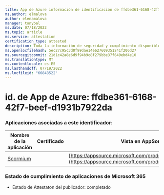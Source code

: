 ```yaml
---
title: App de Azure información de identificación de ffdbe361-6168-42f7-beef-d1931b7922da
ms.author: elmalova
author: elenamalova
manager: tonybal
ms.date: 07/18/2022
ms.topic: article
ms.service: attestation
certification_type: attested
description: Toda la información de seguridad y cumplimiento disponible para ffdbe361-6168-42f7-beef-d1931b7922da.
ms.openlocfilehash: 5ec27c95c3d0f99dae14e627609351241f206d27
ms.sourcegitcommit: 21d1c42a8e6d9f94b9c8f279bbe37f649ebd4e10
ms.translationtype: MT
ms.contentlocale: es-ES
ms.lasthandoff: 07/19/2022
ms.locfileid: "66848522"
---
```

# <a name="azure-app-id-ffdbe361-6168-42f7-beef-d1931b7922da"></a>id. de App de Azure: ffdbe361-6168-42f7-beef-d1931b7922da


### <a name="apps-associated-with-this-id"></a>Aplicaciones asociadas a este identificador:
| **Nombre de la aplicación** | **Certificado** | **Vista en AppSource** |
|--------------|---------------|-----------------------|
| [Scormium](../forward/WA200004358.md) |  | [https://appsource.microsoft.com/product/office/WA200004358](https://appsource.microsoft.com/product/office/WA200004358) |

### <a name="microsoft-365-app-compliance-status"></a>Estado de cumplimiento de aplicaciones de Microsoft 365
- Estado de Attestaton del publicador: completado
